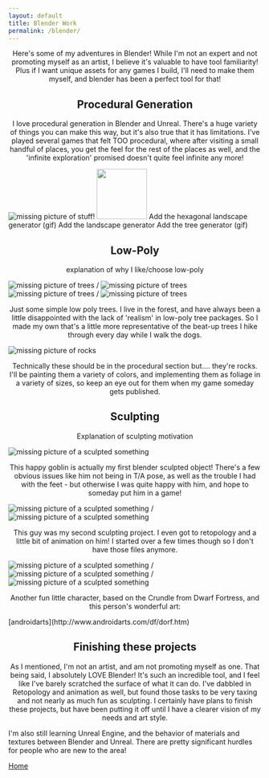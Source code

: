 ```yaml
---
layout: default
title: Blender Work
permalink: /blender/
---
```


<p style="text-align:center;"> Here's some of my adventures in Blender! While I'm not an expert and not promoting myself as an artist, I believe it's valuable to have tool familiarity! Plus if I want unique assets for any games I build, I'll need to make them myself, and blender has been a perfect tool for that!  </p>



<h2 style="text-align:center;"> Procedural Generation  </h2>
<p style="text-align:center;">I love procedural generation in Blender and Unreal. There's a huge variety of things you can make this way, but it's also true that it has limitations. I've played several games that felt TOO procedural, where after visiting a small handful of places, you get the feel for the rest of the places as well, and the 'infinite exploration' promised doesn't quite feel infinite any more!  </p>

![missing picture of stuff!](https://bart-olson.github.io/Portfolio/assets/goblinhead.png)
<img src='https://bart-olson.github.io/Portfolio/assets/goblinhead.png' width ='100' height='100'>
Add the hexagonal landscape generator (gif)
Add the landscape generator
Add the tree generator (gif)



<h2 style="text-align:center;"> Low-Poly  </h2>
<p style="text-align:center;">explanation of why I like/choose low-poly  </p>

![missing picture of trees](https://bart-olson.github.io/Portfolio/assets/trees_1_5.png) /
![missing picture of trees](https://bart-olson.github.io/Portfolio/assets/trees_6_10.png)  
![missing picture of trees](https://bart-olson.github.io/Portfolio/assets/trees_11_15.png) /
![missing picture of trees](https://bart-olson.github.io/Portfolio/assets/trees_16_20.png)  
<p style="text-align:center;">Just some simple low poly trees. I live in the forest, and have always been a little disappointed with the lack of 'realism' in low-poly tree packages. So I made my own that's a little more representative of the beat-up trees I hike through every day while I walk the dogs.  </p>

![missing picture of rocks](https://bart-olson.github.io/Portfolio/assets/rocks.png)  
<p style="text-align:center;">Technically these should be in the procedural section but.... they're rocks. I'll be painting them a variety of colors, and implementing them as foliage in a variety of sizes, so keep an eye out for them when my game someday gets published. </p>



<h2 style="text-align:center;"> Sculpting </h2>
<p style="text-align:center;">Explanation of sculpting motivation  </p>

![missing picture of a sculpted something](https://bart-olson.github.io/Portfolio/assets/goblin.png)  
<p style="text-align:center;">This happy goblin is actually my first blender sculpted object! There's a few obvious issues like him not being in T/A pose, as well as the trouble I had with the feet - but otherwise I was quite happy with him, and hope to someday put him in a game!  </p>

![missing picture of a sculpted something](https://bart-olson.github.io/Portfolio/assets/morelman_front.png) /
![missing picture of a sculpted something](https://bart-olson.github.io/Portfolio/assets/morelman_back.png)  
<p style="text-align:center;">This guy was my second sculpting project. I even got to retopology and a little bit of animation on him! I started over a few times though so I don't have those files anymore.  </p>

![missing picture of a sculpted something](https://bart-olson.github.io/Portfolio/assets/crundle_front.png) /
![missing picture of a sculpted something](https://bart-olson.github.io/Portfolio/assets/crundle_back.png) /
![missing picture of a sculpted something](https://bart-olson.github.io/Portfolio/assets/crundle_art.png)  
<p style="text-align:center;">Another fun little character, based on the Crundle from Dwarf Fortress, and this person's wonderful art:</p>
[androidarts](http://www.androidarts.com/df/dorf.htm)

<h2 style="text-align:center;"> Finishing these projects  </h2>
<p style="text-align:center;">As I mentioned, I'm not an artist, and am not promoting myself as one. That being said, I absolutely LOVE Blender! It's such an incredible tool, and I feel like I've barely scratched the surface of what it can do. I've dabbled in Retopology and animation as well, but found those tasks to be very taxing and not nearly as much fun as sculpting. I certainly have plans to finish these projects, but have been putting it off until I have a clearer vision of my needs and art style. 

I'm also still learning Unreal Engine, and the behavior of materials and textures between Blender and Unreal. There are pretty significant hurdles for people who are new to the area! </p>

[Home](https://bart-olson.github.io/Portfolio/)